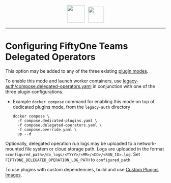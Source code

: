 <!-- markdownlint-disable no-inline-html line-length no-alt-text -->
<!-- markdownlint-disable-next-line first-line-heading -->
<div align="center">
<p align="center">

<img src="https://user-images.githubusercontent.com/25985824/106288517-2422e000-6216-11eb-871d-26ad2e7b1e59.png" height="55px"> &nbsp;
<img src="https://user-images.githubusercontent.com/25985824/106288518-24bb7680-6216-11eb-8f10-60052c519586.png" height="50px">

</p>
</div>
<!-- markdownlint-enable no-inline-html line-length no-alt-text -->

---

# Configuring FiftyOne Teams Delegated Operators

This option may be added to any of the three existing
[plugin modes](https://github.com/voxel51/fiftyone-teams-app-deploy/blob/main/docker/docs/configuring-plugins.md).

To enable this mode and launch worker containers, use
[legacy-auth/compose.delegated-operators.yaml](legacy-auth/compose.delegated-operators.yaml)
in conjunction with one of the three plugin configurations.

- Example `docker compose` command for enabling this mode on top of dedicated
  plugins mode, from the `legacy-auth` directory

    ```shell
    docker compose \
      -f compose.dedicated-plugins.yaml \
      -f compose.delegated-operators.yaml \
      -f compose.override.yaml \
      up --d
    ```

Optionally, delegated operation run logs may be uploaded to a
network-mounted file system or cloud storage path.
Logs are uploaded in the format
`<configured_path>/do_logs/<YYYY>/<MM>/<DD>/<RUN_ID>.log`.
Set `FIFTYONE_DELEGATED_OPERATION_LOG_PATH` to `configured_path`.

To use plugins with custom dependencies, build and use
[Custom Plugins Images](https://github.com/voxel51/fiftyone-teams-app-deploy/blob/main/docs/custom-plugins.md).
